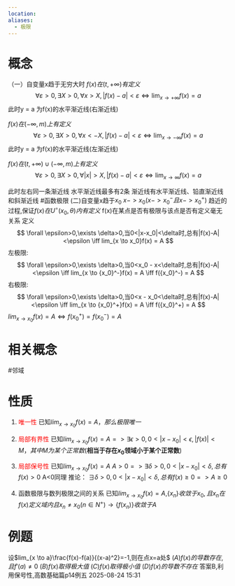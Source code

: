 ```yaml
---
location:
aliases:
  - 极限
---
```

# 概念
（一）自变量x趋于无穷大时
$f(x)在(t,+\infty)有定义$
	$$
\forall \varepsilon > 0, \exists X > 0, \forall x > X, |f(x) - a| < \varepsilon \iff \lim_{x \to +\infty} f(x) = a
$$
此时y = a 为f(x)的水平渐近线(右渐近线)

$f(x)在(-\infty,m)上有定义$
$$
\forall \varepsilon > 0, \exists X > 0, \forall x < -X, |f(x) - a| < \varepsilon \iff \lim_{x \to -\infty} f(x) = a
$$
此时y = a 为f(x)的水平渐近线(左渐近线)

$f(x)在(t,+\infty) \cup (-\infty,m)上有定义$
$$
\forall \varepsilon > 0, \exists X > 0, \forall |x| > X, |f(x) - a| < \varepsilon \iff \lim_{x \to \infty} f(x) = a
$$

此时左右同一条渐近线
水平渐近线最多有2条
渐近线有水平渐近线、铅直渐近线和斜渐近线
#函数极限
(二)自变量x趋于$x_0$
 $x->x_0  (x->{x_0}^-且x->{x_0}^+)$
 趋近的过程,保证$f(x)在U^\circ(x_0, \theta)内有定义$
 f(x)在某点是否有极限与该点是否有定义毫无关系
 定义
 $$
 \forall \epsilon>0,\exists \delta>0,当0<|x-x_0|<\delta时,总有|f(x)-A|<\epsilon \iff 
 lim_{x \to x_0}f(x) = A
 $$
左极限:
$$
\forall \epsilon>0,\exists \delta>0,当0<x_0 - x<\delta时,总有|f(x)-A|<\epsilon \iff 
 lim_{x \to {x_0}^-}f(x) = A \iff f({x_0}^-) = A
 $$
右极限:
$$
\forall \epsilon>0,\exists \delta>0,当0<x - x_0<\delta时,总有|f(x)-A|<\epsilon \iff 
 lim_{x \to {x_0}^+}f(x) = A \iff f({x_0}^+) = A
 $$
	$lim_{x \to x_0}f(x) = A  \iff f({x_0}^+) = f({x_0}^-) =A$
# 相关概念
#邻域
# 性质
1. <font color="#ff0000">唯一性</font>
   已知$lim_{x \to x_0}f(x) = A，那么极限唯一$
2. <font color="#ff0000">局部有界性</font>
   已知$lim_{x \to x_0}f(x) = A => \exists \epsilon >0,0<|x-x_0|<\epsilon,|f(x)|<M，其中M为某个正常数$(**相当于存在$x_0$领域小于某个正常数**)
   
3. <font color="#ff0000">局部保号性</font>
   已知$lim_{x \to x_0}f(x) = A$
	$A>0 => \exists \delta >0,0<|x-x_0|<\delta,总有f(x)>0$
	A<0同理
	推论：
		$\exists \delta >0,0<|x-x_0|<\delta,总有f(x)\geq0=>A\geq0$
4. 函数极限与数列极限之间的关系
   已知$lim_{x \to x_0}f(x) = A$,$\{x_n\}收敛于x_0,且x_n在f(x)定义域内且x_n \neq x_0(n \in N^+) \to \{f(x_n)\}收敛于A$
   
# 例题
设$lim_{x \to a}\frac{f(x)-f(a)}{(x-a)^2}=-1,则在点x=a处$
$(A)$$f(x)的导数存在,且f'(a) \neq 0$    $(B)f(x)取得极大值$
$(C)f(x)取得极小值$                      $(D)f(x)的导数不存在$
答案B,利用保号性,高数基础篇p14例五
2025-08-24 15:31



